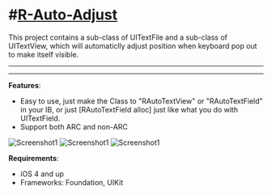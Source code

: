 #[R-Auto-Adjust](http://rickytan.github.com/RAutoAdjust)
===========

This project contains a sub-class of UITextFile and a sub-class of UITextView, which will automaticlly adjust position when keyboard pop out to make itself visible.



---

---

**Features**:

*  Easy to use, just make the Class to "RAutoTextView" or "RAutoTextField" in your IB, or just [RAutoTextField alloc] just like what you do with UITextField.
*  Support both ARC and non-ARC

![Screenshot1](http://dl.dropbox.com/u/46239535/RSlideView/iOS%20%E6%A8%A1%E6%8B%9F%E5%99%A8%E5%B1%8F%E5%B9%95%E5%BF%AB%E7%85%A7%E2%80%9C2012-4-17%20%E4%B8%8A%E5%8D%8812.35.24%E2%80%9D.png)
![Screenshot1](http://dl.dropbox.com/u/46239535/RSlideView/iOS%20%E6%A8%A1%E6%8B%9F%E5%99%A8%E5%B1%8F%E5%B9%95%E5%BF%AB%E7%85%A7%E2%80%9C2012-4-17%20%E4%B8%8A%E5%8D%8812.36.35%E2%80%9D.png)
![Screenshot1](http://dl.dropbox.com/u/46239535/RSlideView/iOS%20%E6%A8%A1%E6%8B%9F%E5%99%A8%E5%B1%8F%E5%B9%95%E5%BF%AB%E7%85%A7%E2%80%9C2012-4-17%20%E4%B8%8A%E5%8D%8812.36.59%E2%80%9D.png)


**Requirements**:

* iOS 4 and up
* Frameworks: Foundation, UIKit
